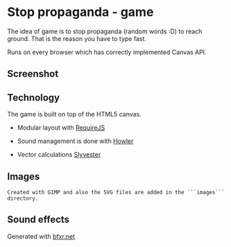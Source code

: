 # Stop propaganda - game

The idea of game is to stop propaganda (random words :D) to reach ground. That is the reason you have to type fast.

Runs on every browser which has correctly implemented Canvas API.

## Screenshot


## Technology

The game is built on top of the HTML5 canvas.

  - Modular layout with [RequireJS](http://requirejs.org/)

  - Sound management is done with [Howler](http://howlerjs.com/)

  - Vector calculations [Slyvester](http://sylvester.jcoglan.com/)

## Images

    Created with GIMP and also the SVG files are added in the ```images``` directory.

## Sound effects

Generated with [bfxr.net](http://www.bfxr.net/)
